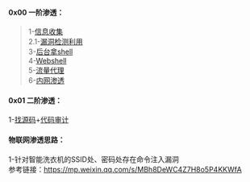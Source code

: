 #### 0x00 一阶渗透：
>1-[信息收集](./1-信息收集.md)  
>2.1-[漏洞检测利用](漏洞检测利用.md)   
>3-[后台拿shell](./3-后台拿shell.md)  
>4-[Webshell](./4-Webshell.md)  
>5-[流量代理](./5-流量代理.md)  
>6-[内网渗透](./6-内网渗透.md)

#### 0x01 二阶渗透：

1-[找源码](https://github.com/ybdt/attack-hub/blob/main/%E6%89%BE%E6%BA%90%E7%A0%81%E6%80%9D%E8%B7%AF.md)+[代码审计](https://github.com/ybdt/audit-hub)

#### 物联网渗透思路：  
1-针对智能洗衣机的SSID处、密码处存在命令注入漏洞  
参考链接：https://mp.weixin.qq.com/s/MBh8DeWC4Z7H8o5P4KKWfA
